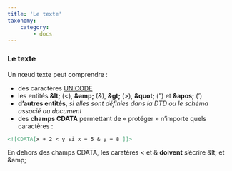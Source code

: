 ```yaml
---
title: 'Le texte'
taxonomy:
    category:
        - docs
---
```


### Le texte

Un nœud texte peut comprendre :

-   des caractères [UNICODE](http://www.unicode.org)
-   les entités **&amp;lt;** (<), **&amp;amp;** (&), **&amp;gt;** (&gt;),
    **&amp;quot;** (”) et **&amp;apos;** (’)
-   **d’autres entités**, *si elles sont définies dans la DTD ou le schéma associé au document*
-   des **champs CDATA** permettant de «
    protéger » n’importe quels caractères :

```xml
<![CDATA[x + 2 < y si x = 5 & y = 8 ]]>
```

En dehors des champs CDATA, les caratères &lt;
et & **doivent** s‘écrire &amp;lt; et &amp;amp;
